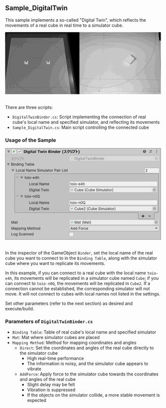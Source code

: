 ## Sample_DigitalTwin

This sample implements a so-called "Digital Twin", which reflects the movements of a real cube in real time to a simulator cube.

<div align="center">
<img src="../../../../../docs/res/samples/digitaltwin_demo.gif">
</div>
<br>

There are three scripts:
- `DigitalTwinBinder.cs`: Script implementing the connection of real cube's local name and specified simulator, and reflecting its movements
- `Sample_DigitalTwin.cs`: Main script controlling the connected cube

### Usage of the Sample

<div align="center">
<img src="../../../../../docs/res/samples/digitaltwin_prop.png">
</div>
<br>

In the inspector of the GameObject `Binder`, set the local name of the real cube you want to connect to in the `Binding Table`, along with the simulator cube where you want to replicate its movements.

In this example, if you can connect to a real cube with the local name `toio-e4h`, its movements will be replicated in a simulator cube named `Cube`; if you can connect to `toio-n0Q`, the movements will be replicated in `Cube2`. If a connection cannot be established, the corresponding simulator will not move. It will not connect to cubes with local names not listed in the settings.

Set other parameters (refer to the next section) as desired and execute/build.

### Parameters of `DigitalTwinBinder.cs`

- `Binding Table`: Table of real cube's local name and specified simulator
- `Mat`: Mat where simulator cubes are placed
- `Mapping Method`: Method for mapping coordinates and angles
  - `Direct`: Set the coordinates and angles of the real cube directly to the simulator cube
    - High real-time performance
    - The information is noisy, and the simulator cube appears to vibrate
  - `AddForce`: Apply force to the simulator cube towards the coordinates and angles of the real cube
    - Slight delay may be felt
    - Vibration is suppressed
    - If the objects on the simulator collide, a more stable movement is expected
